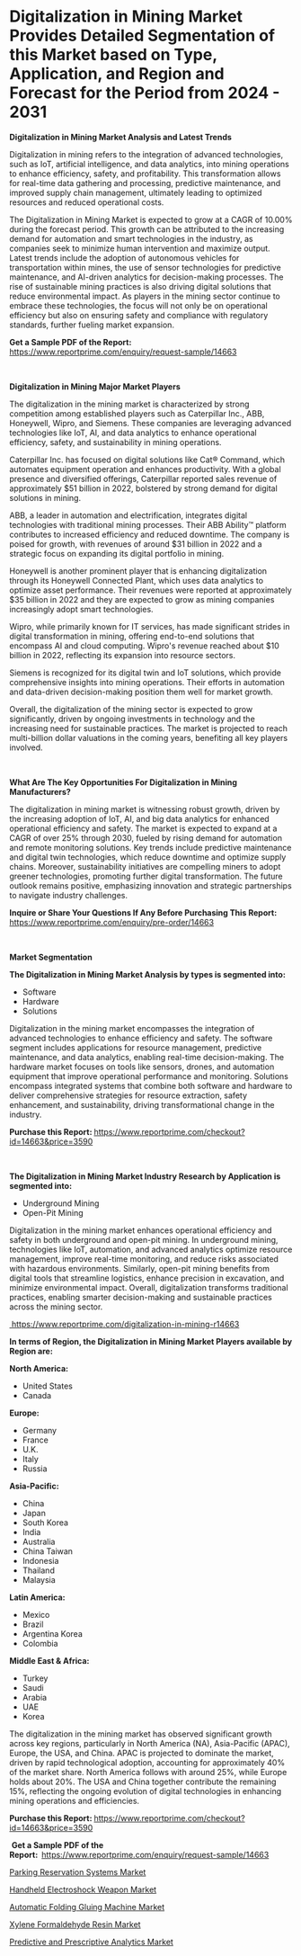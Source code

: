 <p><h1>Digitalization in Mining Market Provides Detailed Segmentation of this Market based on Type, Application, and Region and Forecast for the Period from 2024 - 2031</h1></p><p><strong>Digitalization in Mining Market Analysis and Latest Trends</strong></p>
<p><p>Digitalization in mining refers to the integration of advanced technologies, such as IoT, artificial intelligence, and data analytics, into mining operations to enhance efficiency, safety, and profitability. This transformation allows for real-time data gathering and processing, predictive maintenance, and improved supply chain management, ultimately leading to optimized resources and reduced operational costs.</p><p>The Digitalization in Mining Market is expected to grow at a CAGR of 10.00% during the forecast period. This growth can be attributed to the increasing demand for automation and smart technologies in the industry, as companies seek to minimize human intervention and maximize output. Latest trends include the adoption of autonomous vehicles for transportation within mines, the use of sensor technologies for predictive maintenance, and AI-driven analytics for decision-making processes. The rise of sustainable mining practices is also driving digital solutions that reduce environmental impact. As players in the mining sector continue to embrace these technologies, the focus will not only be on operational efficiency but also on ensuring safety and compliance with regulatory standards, further fueling market expansion.</p></p>
<p><strong>Get a Sample PDF of the Report:&nbsp;</strong> <a href="https://www.reportprime.com/enquiry/request-sample/14663?utm_campaign=32&utm_medium=2&utm_source=Github&utm_content=ia&utm_term=29112024&utm_id=digitalization-in-mining">https://www.reportprime.com/enquiry/request-sample/14663</a></p>
<p>&nbsp;</p>
<p><strong>Digitalization in Mining Major Market Players</strong></p>
<p><p>The digitalization in the mining market is characterized by strong competition among established players such as Caterpillar Inc., ABB, Honeywell, Wipro, and Siemens. These companies are leveraging advanced technologies like IoT, AI, and data analytics to enhance operational efficiency, safety, and sustainability in mining operations.</p><p>Caterpillar Inc. has focused on digital solutions like Cat® Command, which automates equipment operation and enhances productivity. With a global presence and diversified offerings, Caterpillar reported sales revenue of approximately $51 billion in 2022, bolstered by strong demand for digital solutions in mining.</p><p>ABB, a leader in automation and electrification, integrates digital technologies with traditional mining processes. Their ABB Ability™ platform contributes to increased efficiency and reduced downtime. The company is poised for growth, with revenues of around $31 billion in 2022 and a strategic focus on expanding its digital portfolio in mining.</p><p>Honeywell is another prominent player that is enhancing digitalization through its Honeywell Connected Plant, which uses data analytics to optimize asset performance. Their revenues were reported at approximately $35 billion in 2022 and they are expected to grow as mining companies increasingly adopt smart technologies.</p><p>Wipro, while primarily known for IT services, has made significant strides in digital transformation in mining, offering end-to-end solutions that encompass AI and cloud computing. Wipro's revenue reached about $10 billion in 2022, reflecting its expansion into resource sectors.</p><p>Siemens is recognized for its digital twin and IoT solutions, which provide comprehensive insights into mining operations. Their efforts in automation and data-driven decision-making position them well for market growth.</p><p>Overall, the digitalization of the mining sector is expected to grow significantly, driven by ongoing investments in technology and the increasing need for sustainable practices. The market is projected to reach multi-billion dollar valuations in the coming years, benefiting all key players involved.</p></p>
<p>&nbsp;</p>
<p><strong>What Are The Key Opportunities For Digitalization in Mining Manufacturers?</strong></p>
<p><p>The digitalization in mining market is witnessing robust growth, driven by the increasing adoption of IoT, AI, and big data analytics for enhanced operational efficiency and safety. The market is expected to expand at a CAGR of over 25% through 2030, fueled by rising demand for automation and remote monitoring solutions. Key trends include predictive maintenance and digital twin technologies, which reduce downtime and optimize supply chains. Moreover, sustainability initiatives are compelling miners to adopt greener technologies, promoting further digital transformation. The future outlook remains positive, emphasizing innovation and strategic partnerships to navigate industry challenges.</p></p>
<p><strong>Inquire or Share Your Questions If Any Before Purchasing This Report:</strong> <a href="https://www.reportprime.com/enquiry/pre-order/14663?utm_campaign=32&utm_medium=2&utm_source=Github&utm_content=ia&utm_term=29112024&utm_id=digitalization-in-mining">https://www.reportprime.com/enquiry/pre-order/14663</a></p>
<p>&nbsp;</p>
<p><strong>Market Segmentation</strong></p>
<p><strong>The Digitalization in Mining Market Analysis by types is segmented into:</strong></p>
<p><ul><li>Software</li><li>Hardware</li><li>Solutions</li></ul></p>
<p><p>Digitalization in the mining market encompasses the integration of advanced technologies to enhance efficiency and safety. The software segment includes applications for resource management, predictive maintenance, and data analytics, enabling real-time decision-making. The hardware market focuses on tools like sensors, drones, and automation equipment that improve operational performance and monitoring. Solutions encompass integrated systems that combine both software and hardware to deliver comprehensive strategies for resource extraction, safety enhancement, and sustainability, driving transformational change in the industry.</p></p>
<p><strong>Purchase this Report:&nbsp;</strong><a href="https://www.reportprime.com/checkout?id=14663&price=3590&utm_campaign=32&utm_medium=2&utm_source=Github&utm_content=ia&utm_term=29112024&utm_id=digitalization-in-mining">https://www.reportprime.com/checkout?id=14663&price=3590</a></p>
<p>&nbsp;</p>
<p><strong>The Digitalization in Mining Market Industry Research by Application is segmented into:</strong></p>
<p><ul><li>Underground Mining</li><li>Open-Pit Mining</li></ul></p>
<p><p>Digitalization in the mining market enhances operational efficiency and safety in both underground and open-pit mining. In underground mining, technologies like IoT, automation, and advanced analytics optimize resource management, improve real-time monitoring, and reduce risks associated with hazardous environments. Similarly, open-pit mining benefits from digital tools that streamline logistics, enhance precision in excavation, and minimize environmental impact. Overall, digitalization transforms traditional practices, enabling smarter decision-making and sustainable practices across the mining sector.</p></p>
<p><a href="https://www.reportprime.com/digitalization-in-mining-r14663?utm_campaign=32&utm_medium=2&utm_source=Github&utm_content=ia&utm_term=29112024&utm_id=digitalization-in-mining">&nbsp;https://www.reportprime.com/digitalization-in-mining-r14663</a></p>
<p><strong>In terms of Region, the Digitalization in Mining Market Players available by Region are:</strong></p>
<p>
    <p> <strong> North America: </strong>
        <ul>
            <li>United States</li>
            <li>Canada</li>
        </ul>
        </p> 
    <p> <strong> Europe: </strong>
        <ul>
            <li>Germany</li>
            <li>France</li>
            <li>U.K.</li>
            <li>Italy</li>
            <li>Russia</li>
        </ul>
        </p> 
    <p> <strong> Asia-Pacific: </strong>
        <ul>
            <li>China</li>
            <li>Japan</li>
            <li>South Korea</li>
            <li>India</li>
            <li>Australia</li>
            <li>China Taiwan</li>
            <li>Indonesia</li>
            <li>Thailand</li>
            <li>Malaysia</li>
        </ul>
        </p> 
    <p> <strong> Latin America: </strong>
        <ul>
            <li>Mexico</li>
            <li>Brazil</li>
            <li>Argentina Korea</li>
            <li>Colombia</li>
        </ul>
        </p> 
    <p> <strong> Middle East & Africa: </strong>
        <ul>
            <li>Turkey</li>
            <li>Saudi</li>
            <li>Arabia</li>
            <li>UAE</li>
            <li>Korea</li>
        </ul>
    </p>
    </p>
<p><p>The digitalization in the mining market has observed significant growth across key regions, particularly in North America (NA), Asia-Pacific (APAC), Europe, the USA, and China. APAC is projected to dominate the market, driven by rapid technological adoption, accounting for approximately 40% of the market share. North America follows with around 25%, while Europe holds about 20%. The USA and China together contribute the remaining 15%, reflecting the ongoing evolution of digital technologies in enhancing mining operations and efficiencies.</p></p>
<p><strong>Purchase this Report: </strong><a href="https://www.reportprime.com/checkout?id=14663&price=3590&utm_campaign=32&utm_medium=2&utm_source=Github&utm_content=ia&utm_term=29112024&utm_id=digitalization-in-mining">https://www.reportprime.com/checkout?id=14663&price=3590</a></p>
<p>&nbsp;<strong>Get a Sample PDF of the Report:&nbsp;&nbsp;</strong><a href="https://www.reportprime.com/enquiry/request-sample/14663?utm_campaign=32&utm_medium=2&utm_source=Github&utm_content=ia&utm_term=29112024&utm_id=digitalization-in-mining">https://www.reportprime.com/enquiry/request-sample/14663</a></p>
<p><strong></strong></p>
<p><p><a href="https://github.com/irfadac/Market-Research-Report-List-5/blob/main/parking-reservation-systems-market.md?utm_campaign=32&utm_medium=2&utm_source=Github&utm_content=ia&utm_term=29112024&utm_id=digitalization-in-mining">Parking Reservation Systems Market</a></p><p><a href="https://issuu.com/reportprime-2/docs/handheld-electroshock-weapon-market-size-2030.pptx?utm_campaign=32&utm_medium=2&utm_source=Github&utm_content=ia&utm_term=29112024&utm_id=digitalization-in-mining">Handheld Electroshock Weapon Market</a></p><p><a href="https://www.linkedin.com/pulse/automatic-folding-gluing-machine-industry-analysis-report-k7nge?utm_campaign=32&utm_medium=2&utm_source=Github&utm_content=ia&utm_term=29112024&utm_id=digitalization-in-mining">Automatic Folding Gluing Machine Market</a></p><p><a href="https://www.linkedin.com/pulse/xylene-formaldehyde-resin-market-trends-detailed-study-np6xe?utm_campaign=32&utm_medium=2&utm_source=Github&utm_content=ia&utm_term=29112024&utm_id=digitalization-in-mining">Xylene Formaldehyde Resin Market</a></p><p><a href="https://github.com/ashepherd82/Market-Research-Report-List-6/blob/main/predictive-and-prescriptive-analytics-market.md?utm_campaign=32&utm_medium=2&utm_source=Github&utm_content=ia&utm_term=29112024&utm_id=digitalization-in-mining">Predictive and Prescriptive Analytics Market</a></p></p>
